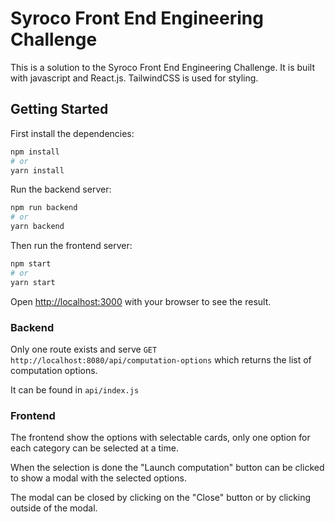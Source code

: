 # Syroco Front End Engineering Challenge

This is a solution to the Syroco Front End Engineering Challenge. It is built with javascript and React.js. TailwindCSS is used for styling.

## Getting Started

First install the dependencies:

```bash
npm install
# or
yarn install
```

Run the backend server:

```bash
npm run backend
# or
yarn backend
```

Then run the frontend server:

```bash
npm start
# or
yarn start
```


Open [http://localhost:3000](http://localhost:3000) with your browser to see the result.

### Backend

Only one route exists and serve  `GET http://localhost:8080/api/computation-options`  which returns the list of computation options.

It can be found in `api/index.js`

### Frontend

The frontend show the options with selectable cards, only one option for each category can be selected at a time.

When the selection is done the "Launch computation" button can be clicked to show a modal with the selected options.

The modal can be closed by clicking on the "Close" button or by clicking outside of the modal.
